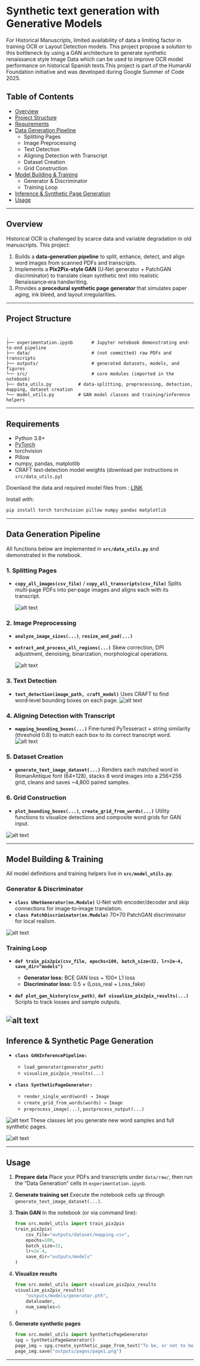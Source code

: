 # Synthetic text generation with Generative Models

For Historical Manuscripts, limited availability of data a limiting factor in training OCR or Layout Detection models. This project propose a solution to this bottleneck by using a GAN architecture to generate synthetic renaissance style Image Data which can be used to improve OCR model performance on historical Spanish texts.This project is part of the HumanAI Foundation initiative and was developed during Google Summer of Code 2025.

## Table of Contents

- [Overview](#overview)  
- [Project Structure](#project-structure)  
- [Requirements](#Requirements)  
- [Data Generation Pipeline](#data-generation-pipeline)  
  - Splitting Pages  
  - Image Preprocessing  
  - Text Detection  
  - Aligning Detection with Transcript  
  - Dataset Creation  
  - Grid Construction  
- [Model Building & Training](#model-building--training)  
  - Generator & Discriminator  
  - Training Loop  
- [Inference & Synthetic Page Generation](#inference--synthetic-page-generation)  
- [Usage](#usage)  

---

## Overview

Historical OCR is challenged by scarce data and variable degradation in old manuscripts. This project:

1. Builds a **data‑generation pipeline** to split, enhance, detect, and align word images from scanned PDFs and transcripts.
2. Implements a **Pix2Pix‑style GAN** (U‑Net generator + PatchGAN discriminator) to translate clean synthetic text into realistic Renaissance‑era handwriting.
3. Provides a **procedural synthetic page generator** that simulates paper aging, ink bleed, and layout irregularities.

---

## Project Structure

```

.
├── experimentation.ipynb       # Jupyter notebook demonstrating end-to-end pipeline
├── data/                       # (not committed) raw PDFs and transcripts
├── outputs/                    # generated datasets, models, and figures
└── src/                        # core modules (imported in the notebook)
├── data_utils.py          # data-splitting, preprocessing, detection, mapping, dataset creation
└── model_utils.py         # GAN model classes and training/inference helpers

````

---

## Requirements

- Python 3.8+  
- [PyTorch](https://pytorch.org/)  
- torchvision  
- Pillow  
- numpy, pandas, matplotlib  
- CRAFT text‑detection model weights (download per instructions in `src/data_utils.py`)  

Downlaod the data and required model files from : [LINK](https://iitbhu365-my.sharepoint.com/:f:/g/personal/saarthak_gupta_mec22_iitbhu365_onmicrosoft_com/EtFan2TQidhNhTXXK45qTGwBAvyxOfpaJNxhSPWy16N0EA?e=fbdyuR)

Install with:

```bash
pip install torch torchvision pillow numpy pandas matplotlib
````

---

## Data Generation Pipeline

All functions below are implemented in **`src/data_utils.py`** and demonstrated in the notebook.

### 1. Splitting Pages

* **`copy_all_images(csv_file)`** / **`copy_all_transcripts(csv_file)`**
  Splits multi‑page PDFs into per‑page images and aligns each with its transcript.

  ![alt text](assets/image2.png)

### 2. Image Preprocessing

* **`analyze_image_sizes(...)`**, **`resize_and_pad(...)`**
* **`extract_and_process_all_regions(...)`**
  Skew correction, DPI adjustment, denoising, binarization, morphological operations.

  ![alt text](assets/preprocessing.png)

### 3. Text Detection

* **`text_detection(image_path, craft_model)`**
  Uses CRAFT to find word‑level bounding boxes on each page.
  ![alt text](assets/plots/plot7.png)
### 4. Aligning Detection with Transcript

* **`mapping_bounding_boxes(...)`**
  Fine‑tuned PyTesseract + string similarity (threshold 0.8) to match each box to its correct transcript word.
  ![alt text](assets/mapping.png)

### 5. Dataset Creation

* **`generate_text_image_dataset(...)`**
  Renders each matched word in RomanAntique font (64×128), stacks 8 word images into a 256×256 grid, cleans and saves \~4,800 paired samples.

### 6. Grid Construction

* **`plot_bounding_boxes(...)`**, **`create_grid_from_words(...)`**
  Utility functions to visualize detections and composite word grids for GAN input.

![alt text](assets/final_data.png)

---

## Model Building & Training

All model definitions and training helpers live in **`src/model_utils.py`**.

### Generator & Discriminator

* **`class UNetGenerator(nn.Module)`**
  U‑Net with encoder/decoder and skip connections for image‑to‑image translation.
* **`class PatchDiscriminator(nn.Module)`**
  70×70 PatchGAN discriminator for local realism.

 ![alt text](assets/model.png)
### Training Loop

* **`def train_pix2pix(csv_file, epochs=100, batch_size=32, lr=2e-4, save_dir="models")`**

  * **Generator loss:** BCE GAN loss + 100× L1 loss
  * **Discriminator loss:** 0.5 × (Loss\_real + Loss\_fake)
* **`def plot_gan_history(csv_path)`**, **`def visualize_pix2pix_results(...)`**
  Scripts to track losses and sample outputs.

![alt text](assets/training_history_history.png)
---

## Inference & Synthetic Page Generation

* **`class GANInferencePipeline:`**

  * `load_generator(generator_path)`
  * `visualize_pix2pix_results(...)`
* **`class SyntheticPageGenerator:`**

  * `render_single_word(word) → Image`
  * `create_grid_from_words(words) → Image`
  * `preprocess_image(...)`, `postprocess_output(...)`

![alt text](assets/test_samples.png)
These classes let you generate new word samples and full synthetic pages.

![alt text](assets/pages.png)

---

## Usage

1. **Prepare data**
   Place your PDFs and transcripts under `data/raw/`, then run the “Data Generation” cells in `experimentation.ipynb`.

2. **Generate training set**
   Execute the notebook cells up through `generate_text_image_dataset(...)`.

3. **Train GAN**
   In the notebook (or via command line):

   ```python
   from src.model_utils import train_pix2pix
   train_pix2pix(
       csv_file="outputs/dataset/mapping.csv",
       epochs=100,
       batch_size=32,
       lr=2e-4,
       save_dir="outputs/models"
   )
   ```

4. **Visualize results**

   ```python
   from src.model_utils import visualize_pix2pix_results
   visualize_pix2pix_results(
       "outputs/models/generator.pth",
       dataloader, 
       num_samples=5
   )
   ```

5. **Generate synthetic pages**

   ```python
   from src.model_utils import SyntheticPageGenerator
   spg = SyntheticPageGenerator()
   page_img = spg.create_synthetic_page_from_text("To be, or not to be…")
   page_img.save("outputs/pages/page1.png")
   ```

---
